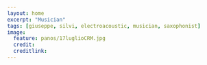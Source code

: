 ```yaml
---
layout: home
excerpt: "Musician"
tags: [giuseppe, silvi, electroacoustic, musician, saxophonist]
image:
  feature: panos/17luglioCRM.jpg
  credit:
  creditlink:
---
```

